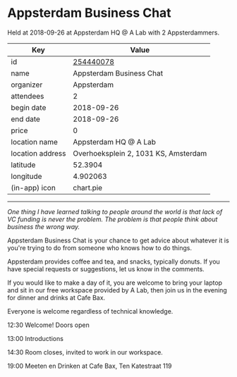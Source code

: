 # Appsterdam Business Chat
Held at 2018-09-26 at Appsterdam HQ @ A Lab with 2 Appsterdammers.
        
|Key|Value
|---|---|
|id|[254440078](https://www.meetup.com/appsterdam/events/254440078/)|
|name|Appsterdam Business Chat|
|organizer|Appsterdam|
|attendees|2|
|begin date|2018-09-26|
|end date|2018-09-26|
|price|0|
|location name|Appsterdam HQ @ A Lab|
|location address|Overhoeksplein 2, 1031 KS, Amsterdam|
|latitude|52.3904|
|longitude|4.902063|
|(in-app) icon|chart.pie|

---

*One thing I have learned talking to people around the world is that lack of VC funding is never the problem. The problem is that people think about business the wrong way.*

Appsterdam Business Chat is your chance to get advice about whatever it is you're trying to do from someone who knows how to do things.

Appsterdam provides coffee and tea, and snacks, typically donuts. If you have special requests or suggestions, let us know in the comments.

If you would like to make a day of it, you are welcome to bring your laptop and sit in our free workspace provided by A Lab, then join us in the evening for dinner and drinks at Cafe Bax.

Everyone is welcome regardless of technical knowledge.

12:30 Welcome! Doors open

13:00 Introductions

14:30 Room closes, invited to work in our workspace.

19:00 Meeten en Drinken at Cafe Bax, Ten Katestraat 119


